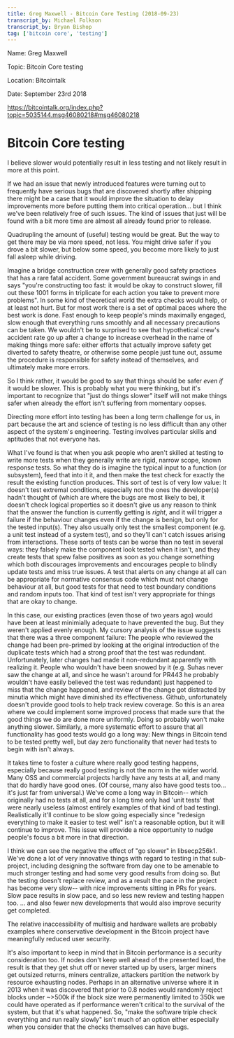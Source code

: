 ```yaml
---
title: Greg Maxwell - Bitcoin Core Testing (2018-09-23)
transcript_by: Michael Folkson
transcript_by: Bryan Bishop
tag: ['bitcoin core', 'testing']
---
```


Name: Greg Maxwell

Topic: Bitcoin Core testing

Location: Bitcointalk

Date: September 23rd 2018

https://bitcointalk.org/index.php?topic=5035144.msg46080218#msg46080218

# Bitcoin Core testing

I believe slower would potentially result in less testing and not likely result in more at this point.

If we had an issue that newly introduced features were turning out to frequently have serious bugs that are discovered shortly after shipping there might be a case that it would improve the situation to delay improvements more before putting them into critical operation... but I think we've been relatively free of such issues.  The kind of issues that just will be found with a bit more time are almost all already found prior to release.

Quadrupling the amount of (useful) testing would be great.  But the way to get there may be via more speed, not less. You might drive safer if you drove a bit slower, but below some speed, you become more likely to just fall asleep while driving.

Imagine a bridge construction crew with generally good safety practices that has a rare fatal accident. Some government bureaucrat swings in and says "you're constructing too fast: it would be okay to construct slower, fill out these 1001 forms in triplicate for each action you take to prevent more problems".  In some kind of theoretical world the extra checks would help, or at least not hurt.  But for most work there is a set of optimal paces where the best work is done.  Fast enough to keep people's minds maximally engaged, slow enough that everything runs smoothly and all necessary precautions can be taken.  We wouldn't be to surprised to see that hypothetical crew's accident rate go up after a change to increase overhead in the name of making things more safe: either efforts that actually improve safety get diverted to safety theatre, or otherwise some people just tune out, assume the procedure is responsible for safety instead of themselves, and ultimately make more errors.

So I think rather, it would be good to say that things should be safer _even if_ it would be slower. This is probably what you were thinking, but it's important to recognize that "just do things slower" itself will not make things safer when already the effort isn't suffering from momentary oopses.

Directing more effort into testing has been a long term challenge for us,  in part because the art and science of testing is no less difficult than any other aspect of the system's engineering. Testing involves particular skills and aptitudes that not everyone has.

What I've found is that when you ask people who aren't skilled at testing to write more tests when they generally write are rigid, narrow scope, known response tests.    So what they do is imagine the typical input to a function (or subsystem), feed that into it it, and then make the test check for exactly the result the existing function produces.  This sort of test is of very low value:  It doesn't test extremal conditions, especially not the ones the developer(s) hadn't thought of (which are where the bugs are most likely to be),  it doesn't check logical properties so it doesn't give us any reason to think that the answer the function is currently getting is _right_, and it will trigger a failure if the behaviour changes even if the change is benign, but only for the tested input(s). They also usually only test the smallest component (e.g. a unit test instead of a system test), and so they'll can't catch issues arising from interactions.  These sorts of tests can be worse than no test in several ways: they falsely make the component look tested when it isn't, and they create tests that spew false positives as soon as you change something which both discourages improvements and encourages people to blindly update tests and miss true issues. A test that alerts on any change at all can be appropriate for normative consensus code which must not change behaviour at all, but good tests for that need to test boundary conditions and random inputs too. That kind of test isn't very appropriate for things that are okay to change.

In this case, our existing practices (even those of two years ago) would have been at least minimially adequate to have prevented the bug. But they weren't applied evenly enough.  My cursory analysis of the issue suggests that there was a three component failure: The people who reviewed the change had been pre-primed by looking at the original introduction of the duplicate tests which had a strong proof that the test was redundant. Unfortunately, later changes had made it non-redundant apparently with realizing it. People who wouldn't have been snowed by it (e.g. Suhas never saw the change at all, and since he wasn't around for PR443 he probably wouldn't have easily believed the test was redundant) just happened to miss that the change happened, and review of the change got distracted by minutia which might have diminished its effectiveness. Github, unfortunately doesn't provide good tools to help track review coverage. So this is an area where we could implement some improved process that made sure that the good things we do are done more uniformly. Doing so probably won't make anything slower.  Similarly, a more systematic effort to assure that all functionality has good tests would go a long way: New things in Bitcoin tend to be tested pretty well, but day zero functionality that never had tests to begin with isn't always.

It takes time to foster a culture where really good testing happens, especially because really good testing is not the norm in the wider world.  Many OSS and commercial projects hardly have any tests at all, and many that do hardly have good ones. (Of course, many also have good tests too... it's just far from universal.)  We've come a long way in Bitcoin-- which originally had no tests at all, and for a long time only had 'unit tests' that were nearly useless (almost entirely examples of that kind of bad testing). Realistically it'll continue to be slow going especially since "redesign everything to make it easier to test well" isn't a reasonable option, but it will continue to improve. This issue will provide a nice opportunity to nudge people's focus a bit more in that direction.

I think we can see the negative the effect of "go slower" in libsecp256k1.   We've done a lot of very innovative things with regard to testing in that sub-project, including designing the software from day one to be amenable to much stronger testing and had some very good results from doing so.  But the testing doesn't replace review, and as a result the pace in the project has become very slow-- with nice improvements sitting in PRs for years. Slow pace results in slow pace, and so less new review and testing happen too. ... and also fewer new developments that would also improve security get completed.

The relative inaccessibility of multisig and hardware wallets are probably examples where conservative development in the Bitcoin project have meaningfully reduced user security.

It's also important to keep in mind that in Bitcoin performance is a security consideration too.  If nodes don't keep well ahead of the presented load, the result is that they get shut off or never started up by users, larger miners get outsized returns,  miners centralize, attackers partition the network by resource exhausting nodes.  Perhaps in an alternative universe where it in 2013 when it was discovered that prior to 0.8 nodes would randomly reject blocks under ~>500k if the block size were permanently limited to 350k we could have operated as if performance weren't critical to the survival of the system, but that it's what happened. So, "make the software triple check everything and run really slowly" isn't much of an option either especially when you consider that the checks themselves can have bugs.
